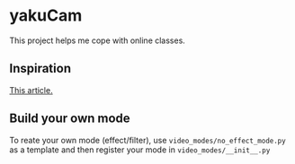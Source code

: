 # yakuCam
This project helps me cope with online classes.

## Inspiration
[This article.](https://elder.dev/posts/open-source-virtual-background/)

## Build your own mode
To reate your own mode (effect/filter), use `video_modes/no_effect_mode.py` as a template and then register your mode in `video_modes/__init__.py`
